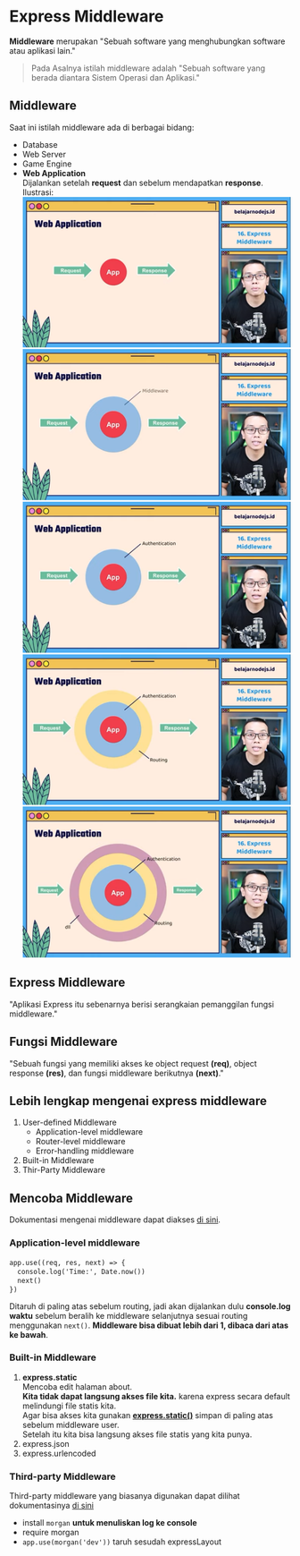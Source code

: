 # Express Middleware  
**Middleware** merupakan "Sebuah software yang menghubungkan software atau aplikasi lain."  
> Pada Asalnya istilah middleware adalah "Sebuah software yang berada diantara Sistem Operasi dan Aplikasi." 

## Middleware
Saat ini istilah middleware ada di berbagai bidang:
- Database
- Web Server
- Game Engine
- **Web Application**  
Dijalankan setelah **request** dan sebelum mendapatkan **response**. Ilustrasi:  
![](Images/Screenshot%20(311).png)
![](Images/Screenshot%20(312).png)
![](Images/Screenshot%20(313).png)
![](Images/Screenshot%20(314).png)
![](Images/Screenshot%20(315).png)  

## Express Middleware  
"Aplikasi Express itu sebenarnya berisi serangkaian pemanggilan fungsi middleware."

## Fungsi Middleware
"Sebuah fungsi yang memiliki akses ke object request **(req)**, object response **(res)**, dan fungsi middleware berikutnya **(next)**."

## Lebih lengkap mengenai express middleware
1. User-defined Middleware
   - Application-level middleware
   - Router-level middleware
   - Error-handling middleware
2. Built-in Middleware
3. Thir-Party Middleware

## Mencoba Middleware  
Dokumentasi mengenai middleware dapat diakses [di sini](https://expressjs.com/en/guide/using-middleware.html).  

### Application-level middleware
```
app.use((req, res, next) => {
  console.log('Time:', Date.now())
  next()
})
```
Ditaruh di paling atas sebelum routing, jadi akan dijalankan dulu **console.log waktu** sebelum beralih ke middleware selanjutnya sesuai routing menggunakan `next()`. **Middleware bisa dibuat lebih dari 1, dibaca dari atas ke bawah**.  

### Built-in Middleware
1. **express.static**  
   Mencoba edit halaman about.  
   **Kita tidak dapat langsung akses file kita.** karena express secara default melindungi file statis kita.  
   Agar bisa akses kita gunakan [**express.static()**](https://expressjs.com/en/4x/api.html#express.static) simpan di paling atas sebelum middleware user.  
   Setelah itu kita bisa langsung akses file statis yang kita punya.
2. express.json
3. express.urlencoded

### Third-party Middleware  
Third-party middleware yang biasanya digunakan dapat dilihat dokumentasinya [di sini](https://expressjs.com/en/resources/middleware.html)
- install `morgan` **untuk menuliskan log ke console**
- require morgan
- `app.use(morgan('dev'))` taruh sesudah expressLayout